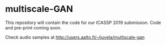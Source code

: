 # multiscale-GAN

This repository will contain the code for our ICASSP 2019 submission. Code and pre-print coming soon.

Check audio samples at 
http://users.aalto.fi/~ljuvela/multiscale-gan